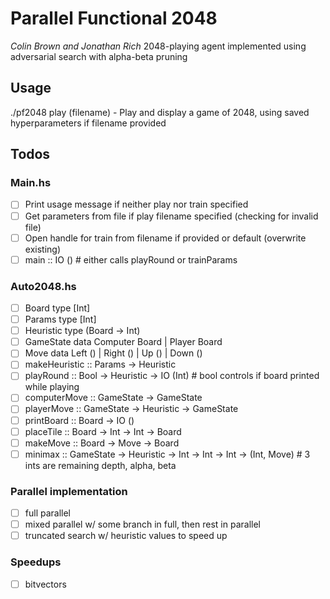 # Parallel Functional 2048
*Colin Brown and Jonathan Rich*
2048-playing agent implemented using adversarial search with alpha-beta pruning

## Usage
./pf2048 play (filename)  - Play and display a game of 2048, using saved hyperparameters if filename provided

## Todos
### Main.hs
- [ ] Print usage message if neither play nor train specified
- [ ] Get parameters from file if play filename specified (checking for invalid file)
- [ ] Open handle for train from filename if provided or default (overwrite existing)
- [ ] main :: IO () # either calls playRound or trainParams

### Auto2048.hs
- [ ] Board type [Int]
- [ ] Params type [Int]
- [ ] Heuristic type (Board -> Int)
- [ ] GameState data Computer Board | Player Board
- [ ] Move data Left () | Right () | Up () | Down ()
- [ ] makeHeuristic :: Params -> Heuristic
- [ ] playRound :: Bool -> Heuristic -> IO (Int) # bool controls if board printed while playing
- [ ] computerMove :: GameState -> GameState
- [ ] playerMove :: GameState -> Heuristic -> GameState
- [ ] printBoard :: Board -> IO ()
- [ ] placeTile :: Board -> Int -> Int -> Board
- [ ] makeMove :: Board -> Move -> Board
- [ ] minimax :: GameState -> Heuristic -> Int -> Int -> Int ->  (Int, Move) # 3 ints are remaining depth, alpha, beta

### Parallel implementation
- [ ] full parallel
- [ ] mixed parallel w/ some branch in full, then rest in parallel
- [ ] truncated search w/ heuristic values to speed up

### Speedups
- [ ] bitvectors
